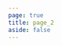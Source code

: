 ```yaml
---
page: true
title: page_2
aside: false
---
```


<script setup>
import { useData } from 'vitepress'
import Page from './.vitepress/theme/components/Page.vue'

const { theme } = useData()
const posts = theme.value.posts.slice(15, 30)
</script>

<Page :posts="posts" :pageCurrent="2" :pagesNum="2" />